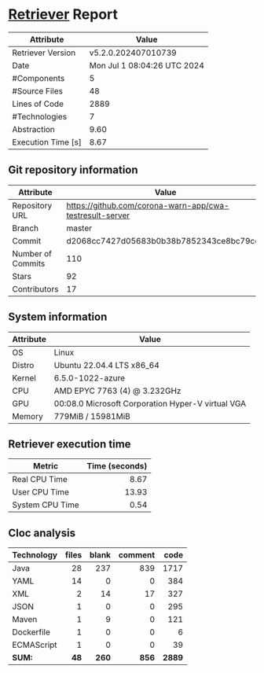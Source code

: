 # [Retriever](https://github.com/PalladioSimulator/Palladio-ReverseEngineering-Retriever) Report
| Attribute          | Value |
| ------------------ | ----- |
| Retriever Version  | v5.2.0.202407010739 |
| Date               | Mon Jul  1 08:04:26 UTC 2024 |
| #Components        | 5 |
| #Source Files      | 48 |
| Lines of Code      | 2889 |
| #Technologies      | 7 |
| Abstraction        | 9.60 |
| Execution Time [s] | 8.67 |

## Git repository information
|      Attribute    | Value |
| ----------------- | ----- |
| Repository URL    | https://github.com/corona-warn-app/cwa-testresult-server |
| Branch            | master |
| Commit            | d2068cc7427d05683b0b38b7852343ce8bc79cd2 |
| Number of Commits | 110 |
| Stars             | 92 |
| Contributors      | 17 |


## System information
| Attribute | Value |
| --------- | ----- |
| OS | Linux  |
| Distro | Ubuntu 22.04.4 LTS x86_64  |
| Kernel | 6.5.0-1022-azure  |
| CPU | AMD EPYC 7763 (4) @ 3.232GHz  |
| GPU | 00:08.0 Microsoft Corporation Hyper-V virtual VGA  |
| Memory | 779MiB / 15981MiB  |

## Retriever execution time
| Metric | Time (seconds) |
| --- | ---: |
| Real CPU Time | 8.67 |
| User CPU Time | 13.93 |
| System CPU Time | 0.54 |
<!--
Explainations:
- __Real CPU Time__: actual time the command has run (can be less than total time spent in user and system mode for multi-threaded processes)
- __User CPU Time__: time the command has spent running in user mode
- __System CPU Time__: time the command has spent running in system or kernel mode
-->

## Cloc analysis

<!-- github.com/AlDanial/cloc v 1.90  T=0.10 s (613.5 files/s, 48675.8 lines/s) -->

|Technology|files|blank|comment|code|
|:-------|-------:|-------:|-------:|-------:|
|Java|28|237|839|1717|
|YAML|14|0|0|384|
|XML|2|14|17|327|
|JSON|1|0|0|295|
|Maven|1|9|0|121|
|Dockerfile|1|0|0|6|
|ECMAScript|1|0|0|39|
|**SUM:**|**48**|**260**|**856**|**2889**|
